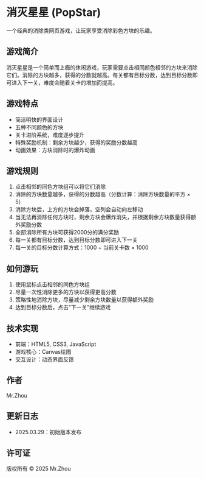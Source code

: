 # 消灭星星 (PopStar)

一个经典的消除类网页游戏，让玩家享受消除彩色方块的乐趣。

## 游戏简介

消灭星星是一个简单而上瘾的休闲游戏，玩家需要点击相同颜色相邻的方块来消除它们。消除的方块越多，获得的分数就越高。每关都有目标分数，达到目标分数即可进入下一关，难度会随着关卡的增加而提高。

## 游戏特点

- 简洁明快的界面设计
- 五种不同颜色的方块
- 关卡进阶系统，难度逐步提升
- 特殊奖励机制：剩余方块越少，获得的奖励分数越高
- 动画效果：方块消除时的爆炸动画

## 游戏规则

1. 点击相邻的同色方块组可以将它们消除
2. 消除的方块数量越多，获得的分数越高（分数计算：消除方块数量的平方 × 5）
3. 消除方块后，上方的方块会掉落，空列会自动向左移动
4. 当无法再消除任何方块时，剩余方块会爆炸消失，并根据剩余方块数量获得额外奖励分数
5. 全部消除所有方块可获得2000分的满分奖励
6. 每一关都有目标分数，达到目标分数即可进入下一关
7. 每一关的目标分数计算方式：1000 + 当前关卡数 × 1000

## 如何游玩

1. 使用鼠标点击相邻的同色方块组
2. 尽量一次性消除更多的方块以获得更高分数
3. 策略性地消除方块，尽量减少剩余方块数量以获得额外奖励
4. 达到目标分数后，点击"下一关"继续游戏

## 技术实现

- 前端：HTML5, CSS3, JavaScript
- 游戏核心：Canvas绘图
- 交互设计：动态界面反馈

## 作者

Mr.Zhou

## 更新日志

- 2025.03.29：初始版本发布

## 许可证

版权所有 © 2025 Mr.Zhou